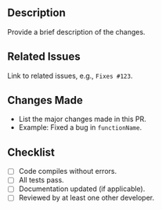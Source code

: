## Description
Provide a brief description of the changes.
## Related Issues
Link to related issues, e.g., `Fixes #123`.
## Changes Made
- List the major changes made in this PR.
- Example: Fixed a bug in `functionName`.
## Checklist
- [ ] Code compiles without errors.
- [ ] All tests pass.
- [ ] Documentation updated (if applicable).
- [ ] Reviewed by at least one other developer.